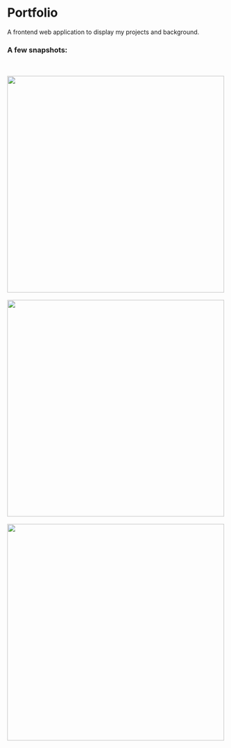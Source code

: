 # Portfolio
A frontend web application to display my projects and background.
### A few snapshots:
<br></br>
<kbd> <img src="https://user-images.githubusercontent.com/88984297/229378093-6bd58fd7-ede6-4200-b09f-38d47f881413.gif" height=500px></img> </kbd>
<br></br>
<kbd> <img src="https://user-images.githubusercontent.com/88984297/229378360-825394e4-c549-40d6-bc4b-1437850a602b.png" height=500px></img> </kbd>
<br></br>
<kbd> <img src="https://user-images.githubusercontent.com/88984297/229378474-679cc889-8a91-4e50-b78b-a7c0b5943c53.png" height=500px></img> </kbd>
